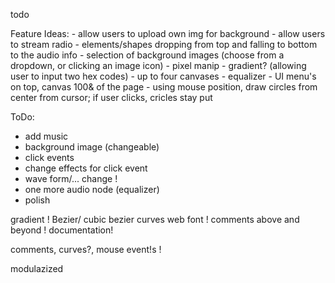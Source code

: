 todo


Feature Ideas:
    - allow users to upload own img for background
    - allow users to stream radio
    - elements/shapes dropping from top and falling to bottom to the audio info
    - selection of background images (choose from a dropdown, or clicking an image icon)
    - pixel manip - gradient? (allowing user to input two hex codes)
    - up to four canvases 
    - equalizer
    - UI menu's on top, canvas 100& of the page
    - using mouse position, draw circles from center from cursor; if user clicks, cricles stay put
	
ToDo:
 - add music
 - background image (changeable)
 - click events
 - change effects for click event
 - wave form/... change !
 - one more audio node (equalizer)
 - polish	
 
 gradient !
 Bezier/ cubic bezier curves
 web font !
 comments
 above and beyond !
 documentation!
 
 comments, curves?, mouse event!s !
 
 modulazized
